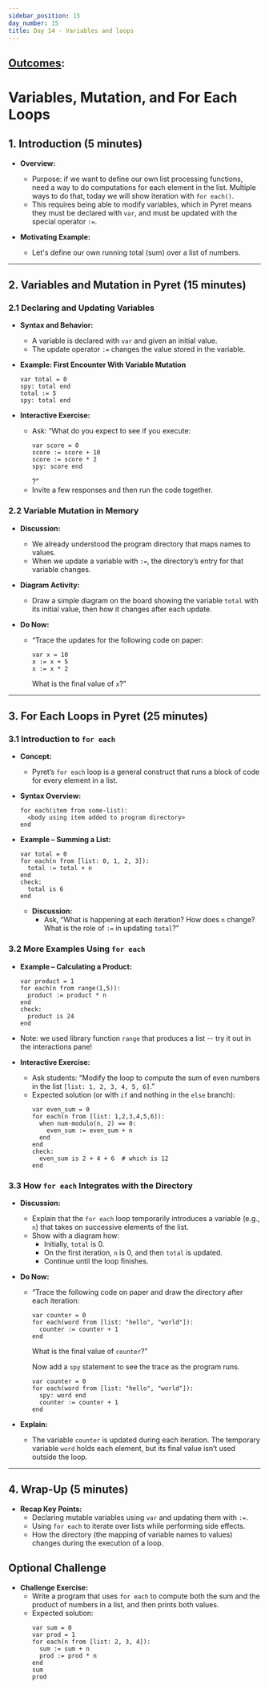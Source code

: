 ```yaml
---
sidebar_position: 15
day_number: 15
title: Day 14 - Variables and loops
---
```


## [Outcomes](../outcomes/): 


# Variables, Mutation, and For Each Loops

## 1. Introduction (5 minutes)

- **Overview:**
  - Purpose: if we want to define our own list processing functions, need a way to do computations for each element in 
    the list. Multiple ways to do that, today we will show iteration with `for each()`. 
  - This requires being able to modify variables, which in Pyret means they must
    be declared with `var`, and must be updated with the special operator `:=`.
  
- **Motivating Example:**
  - Let's define our own running total (sum) over a list of numbers.

---

## 2. Variables and Mutation in Pyret (15 minutes)

### 2.1 Declaring and Updating Variables

- **Syntax and Behavior:**
  - A variable is declared with `var` and given an initial value.
  - The update operator `:=` changes the value stored in the variable.
  
- **Example: First Encounter With Variable Mutation**

  ```pyret
  var total = 0
  spy: total end
  total := 5
  spy: total end
  ```
  
- **Interactive Exercise:**
  - Ask: “What do you expect to see if you execute:
    ```pyret
    var score = 0
    score := score + 10
    score := score * 2
    spy: score end
    ```
    ?”
  - Invite a few responses and then run the code together.

### 2.2 Variable Mutation in Memory

- **Discussion:**
  - We already understood the program directory that maps names to values.
  - When we update a variable with `:=`, the directory’s entry for that variable changes.
  
- **Diagram Activity:**
  - Draw a simple diagram on the board showing the variable `total` with its initial value, then how it changes after each update.

- **Do Now:**
  - “Trace the updates for the following code on paper:
    ```pyret
    var x = 10
    x := x + 5
    x := x * 2
    ```
    What is the final value of `x`?”

---

## 3. For Each Loops in Pyret (25 minutes)

### 3.1 Introduction to `for each`

- **Concept:**
  - Pyret’s `for each` loop is a general construct that runs a block of code for every element in a list.

- **Syntax Overview:**

  ```pyret
  for each(item from some-list):
    <body using item added to program directory>
  end
  ```
  
- **Example – Summing a List:**

  ```pyret
  var total = 0
  for each(n from [list: 0, 1, 2, 3]):
    total := total + n
  end
  check:
    total is 6
  end
  ```

  - **Discussion:**  
    - Ask, “What is happening at each iteration? How does `n` change? What is the role of `:=` in updating `total`?”

### 3.2 More Examples Using `for each`

- **Example – Calculating a Product:**

  ```pyret
  var product = 1
  for each(n from range(1,5)):
    product := product * n
  end
  check:
    product is 24
  end
  ```
- Note: we used library function `range` that produces a list -- try it out in the interactions pane!
  
- **Interactive Exercise:**
  - Ask students: “Modify the loop to compute the sum of even numbers in the list `[list: 1, 2, 3, 4, 5, 6]`.”
  - Expected solution (or with `if` and nothing in the `else` branch):
    ```pyret
    var even_sum = 0
    for each(n from [list: 1,2,3,4,5,6]):
      when num-modulo(n, 2) == 0:
        even_sum := even_sum + n
      end
    end
    check:
      even_sum is 2 + 4 + 6  # which is 12
    end
    ```

### 3.3 How `for each` Integrates with the Directory

- **Discussion:**
  - Explain that the `for each` loop temporarily introduces a variable (e.g., `n`) that takes on successive elements of the list.
  - Show with a diagram how:
    - Initially, `total` is 0.
    - On the first iteration, `n` is 0, and then `total` is updated.
    - Continue until the loop finishes.
  
- **Do Now:**
  - “Trace the following code on paper and draw the directory after each iteration:
    ```pyret
    var counter = 0
    for each(word from [list: "hello", "world"]):
      counter := counter + 1
    end
    ```
    What is the final value of `counter`?”
    
    Now add a `spy` statement to see the trace as the program runs.
    ```pyret
    var counter = 0
    for each(word from [list: "hello", "world"]):
      spy: word end
      counter := counter + 1
    end
    ```
    
    
- **Explain:**
  - The variable `counter` is updated during each iteration. The temporary
    variable `word` holds each element, but its final value isn’t used outside
    the loop.

---

## 4. Wrap-Up (5 minutes)

- **Recap Key Points:**
  - Declaring mutable variables using `var` and updating them with `:=`.
  - Using `for each` to iterate over lists while performing side effects.
  - How the directory (the mapping of variable names to values) changes during the execution of a loop.


## Optional Challenge

- **Challenge Exercise:**
  - Write a program that uses `for each` to compute both the sum and the product of numbers in a list, and then prints both values.
  - Expected solution:
    ```pyret
    var sum = 0
    var prod = 1
    for each(n from [list: 2, 3, 4]):
      sum := sum + n
      prod := prod * n
    end
    sum
    prod
    ```

